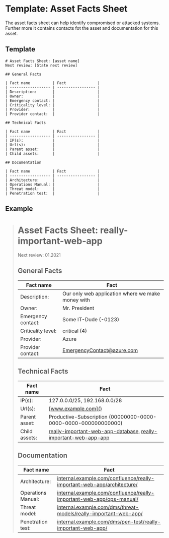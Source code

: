 # Template: Asset Facts Sheet
The asset facts sheet can help identify compromised or attacked systems. Further more it contains contacts fot the asset
and documentation for this asset.

## Template
```
# Asset Facts Sheet: [asset name]
Next review: [State next review]  

## General Facts

| Fact name          | Fact              |
| ------------------ | ----------------- |
| Description:       |                   |
| Owner:             |                   |
| Emergency contact: |                   |
| Criticality level: |                   |
| Provider:          |                   |
| Provider contact:  |                   |

## Technical Facts

| Fact name          | Fact              |
| ------------------ | ----------------- |
| IP(s):             |                   |
| Url(s):            |                   |
| Parent asset:      |                   |
| Child assets:      |                   |

## Documentation

| Fact name          | Fact              |
| ------------------ | ----------------- |
| Architecture:      |                   |
| Operations Manual: |                   |
| Threat model:      |                   |
| Penetration test:  |                   |

```

## Example
> # Asset Facts Sheet: really-important-web-app
> Next review: 01.2021  
> 
> ## General Facts
> 
> | Fact name          | Fact                                                                       |
> | ------------------ | -------------------------------------------------------------------------- |
> | Description:       | Our only web application where we make money with                          |
> | Owner:             | Mr. President                                                              |
> | Emergency contact: | Some IT-Dude (-0123)                                                       |
> | Criticality level: | critical (4)                                                               |
> | Provider:          | Azure                                                                      |
> | Provider contact:  | EmergencyContact@azure.com                                                 |
> 
> ## Technical Facts
> 
> | Fact name          | Fact                                                                       |
> | ------------------ | -------------------------------------------------------------------------- |
> | IP(s):             | 127.0.0.0/25, 192.168.0.0/28                                               |
> | Url(s):            | [www.example.com]()                                                        |
> | Parent asset:      | Productive-Subscription (00000000-0000-0000-0000-000000000000)             |
> | Child assets:      | [really-important-web-app-database](), [really-important-web-app-app]()    |
> 
> ## Documentation
> 
> | Fact name          | Fact                                                                       |
> | ------------------ | -------------------------------------------------------------------------- |
> | Architecture:      | [internal.example.com/confluence/really-important-web-app/architecture/]() |
> | Operations Manual: | [internal.example.com/confluence/really-important-web-app/ops-manual/]()   |
> | Threat model:      | [internal.example.com/dms/threat-models/really-important-web-app/]()       |
> | Penetration test:  | [internal.example.com/dms/pen-test/really-important-web-app/]()            |
